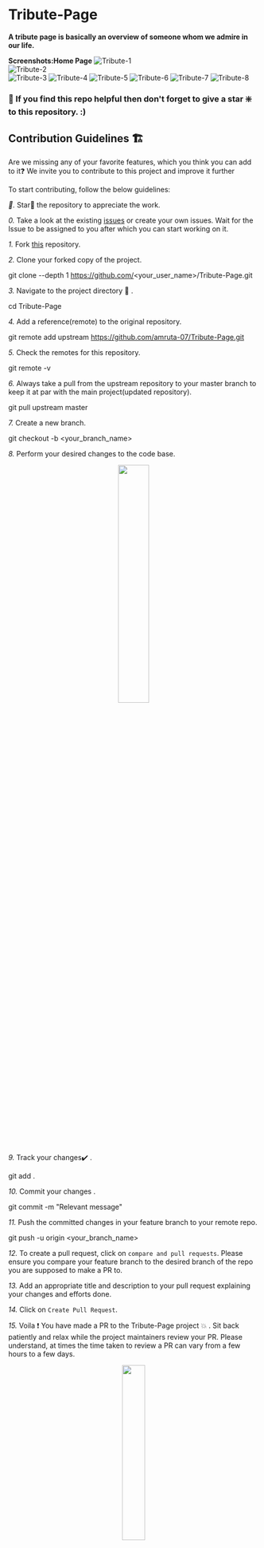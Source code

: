 # Tribute-Page
**A tribute page is basically an overview of someone whom we admire in our life.**  
  
  
**Screenshots:Home Page**
![Tribute-1](https://user-images.githubusercontent.com/79842525/128590613-0083f418-da0e-409b-855d-5eb62da731c8.jpeg)  
![Tribute-2](https://user-images.githubusercontent.com/79842525/128590650-0b189ab7-56d4-444c-9cd4-523eb57836e1.jpeg)  
![Tribute-3](https://user-images.githubusercontent.com/79842525/128590656-9e4d823e-29be-4d78-93c5-ac840212b0ab.jpeg)
![Tribute-4](https://user-images.githubusercontent.com/79842525/128590659-efd36292-d952-413d-b6a6-a59d10af48a3.jpeg)
![Tribute-5](https://user-images.githubusercontent.com/79842525/128590663-c7c21c41-537b-4d14-903f-126a7fc4f64d.jpeg)
![Tribute-6](https://user-images.githubusercontent.com/79842525/128590667-38322be2-4dcd-46f2-955f-5d303637dd29.jpeg)
![Tribute-7](https://user-images.githubusercontent.com/79842525/128590670-f1aa2997-a046-454a-b293-7e3a62394105.jpeg)
![Tribute-8](https://user-images.githubusercontent.com/79842525/128590674-152abca8-902e-4ea1-b78b-1bd5f9dad525.jpeg)    
  
 ### 🙏 If you find this repo helpful then don't forget to give a star ❇️ to this repository. :)  
  
 
  ## Contribution Guidelines 🏗

Are we missing any of your favorite features, which you think you can add to it❓ We invite you to contribute to this project and improve it further

To start contributing, follow the below guidelines: 

*🌟.*  Star🌟 the repository to appreciate the work.

*0.*  Take a look at the existing [issues](https://github.com/amruta-07/Tribute-Page/issues) or create your own issues. Wait for the Issue to be assigned to you after which you can start working on it.

*1.*  Fork [this](https://github.com/amruta-07/Tribute-Page) repository.

*2.*  Clone your forked copy of the project.


git clone --depth 1 https://github.com/<your_user_name>/Tribute-Page.git


*3.* Navigate to the project directory :file_folder: .


cd Tribute-Page


*4.* Add a reference(remote) to the original repository.


git remote add upstream https://github.com/amruta-07/Tribute-Page.git 


*5.* Check the remotes for this repository.


git remote -v


*6.* Always take a pull from the upstream repository to your master branch to keep it at par with the main project(updated repository).


git pull upstream master


*7.* Create a new branch.


git checkout -b <your_branch_name>


*8.* Perform your desired changes to the code base.

<p align="center"><img width=35% src="https://media2.giphy.com/media/L1R1tvI9svkIWwpVYr/giphy.gif?cid=ecf05e47pzi2rpig0vc8pjusra8hiai1b91zgiywvbubu9vu&rid=giphy.gif"></p>

*9.* Track your changes:heavy_check_mark: .


git add . 


*10.* Commit your changes .


git commit -m "Relevant message"


*11.* Push the committed changes in your feature branch to your remote repo.


git push -u origin <your_branch_name>


*12.* To create a pull request, click on `compare and pull requests`. Please ensure you compare your feature branch to the desired branch of the repo you are supposed to make a PR to.

*13.* Add an appropriate title and description to your pull request explaining your changes and efforts done.

*14.* Click on `Create Pull Request`.

*15.* Voila :exclamation: You have made a PR to the Tribute-Page project :boom: . Sit back patiently and relax while the project maintainers review your PR. Please understand, at times the time taken to review a PR can vary from a few hours to a few days.

<p align="center"><img src="https://media.tenor.com/images/b562ddcfb131e962f9dfa01bd32a30d1/tenor.gif" width=30%></p>








